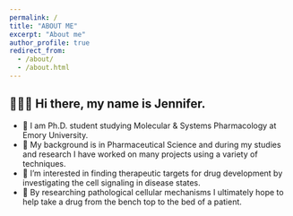 ```yaml
---
permalink: /
title: "ABOUT ME"
excerpt: "About me"
author_profile: true
redirect_from: 
  - /about/
  - /about.html
--- 
```

## 👩🏻‍🔬 Hi there, my name is Jennifer. ##

* 🧬 I am Ph.D. student studying Molecular & Systems Pharmacology at Emory University.
* 🔬 My background is in Pharmaceutical Science and during my studies and research I have worked on many projects using a variety of techniques.
* 🧫 I’m interested in finding therapeutic targets for drug development by investigating the cell signaling in disease states.
* 🧪 By researching pathological cellular mechanisms I ultimately hope to help take a drug from the bench top to the bed of a patient.
